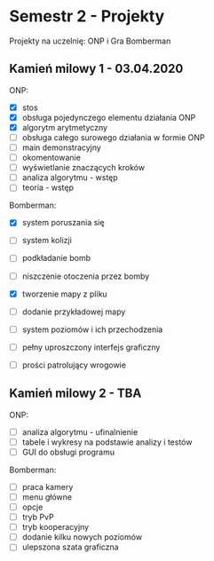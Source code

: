 # Semestr 2 - Projekty
Projekty na uczelnię: ONP i Gra Bomberman

## Kamień milowy 1 - 03.04.2020
ONP:
- [x] stos
- [x] obsługa pojedynczego elementu działania ONP
- [x] algorytm arytmetyczny
- [ ] obsługa całego surowego działania w formie ONP
- [ ] main demonstracyjny
- [ ] okomentowanie
- [ ] wyświetlanie znaczących kroków
- [ ] analiza algorytmu - wstęp
- [ ] teoria - wstęp

Bomberman:
- [x] system poruszania się
- [ ] system kolizji
- [ ] podkładanie bomb
- [ ] niszczenie otoczenia przez bomby
- [x] tworzenie mapy z pliku
- [ ] dodanie przykładowej mapy
- [ ] system poziomów i ich przechodzenia
- [ ] pełny uproszczony interfejs graficzny
- [ ] prości patrolujący wrogowie


## Kamień milowy 2 - TBA
ONP:
- [ ] analiza algorytmu - ufinalnienie
- [ ] tabele i wykresy na podstawie analizy i testów
- [ ] GUI do obsługi programu

Bomberman:
- [ ] praca kamery
- [ ] menu główne
- [ ] opcje
- [ ] tryb PvP
- [ ] tryb kooperacyjny
- [ ] dodanie kilku nowych poziomów
- [ ] ulepszona szata graficzna
